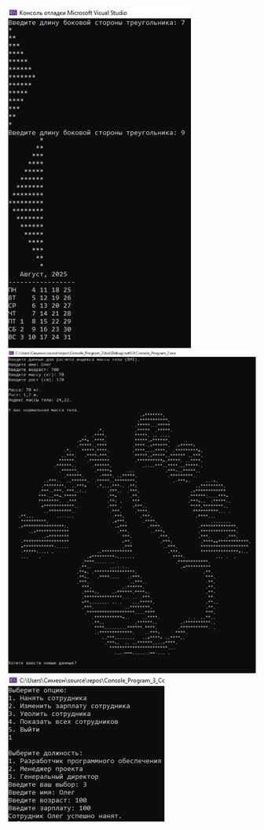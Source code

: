 <img src="/Images/Console_Program_1.jpg"></img>
<img src="/Images/Console_Program_2.jpg"></img>
<img src="/Images/Console_Program_3.jpg"></img>
